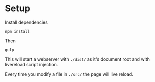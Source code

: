 # Setup

Install dependencies

	npm install

Then

	gulp

This will start a webserver with `./dist/` as it's document root and
with livereload script injection.

Every time you modify a file in `./src/` the page will live reload.

